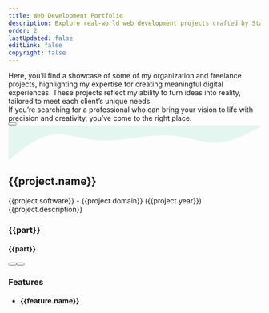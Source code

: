 ```yaml
---
title: Web Development Portfolio
description: Explore real-world web development projects crafted by Stack Seekers. From scalable SaaS apps to stunning websites, see how we build digital experiences that drive results. Freelance projects in custom web and app development, including booking platforms, dashboards, and analytics tools. Built with React, Node.js, and modern tech stacks.
order: 2
lastUpdated: false
editLink: false
copyright: false
---
```


<div class="flex flex-column gap-4 my-6 line-height-4">
  <div>
    Here, you’ll find a showcase of some of my organization and freelance
    projects, highlighting my expertise for creating meaningful digital
    experiences. These projects reflect my ability to turn ideas into reality,
    tailored to meet each client’s unique needs.
  </div>
  <div>
    If you’re searching for a professional who can bring your vision to life
    with precision and creativity, you’ve come to the right place.
  </div>
  <div>
    <a
      href="https://cal.com/stackseekers"
      size="large"
      color="deeppink"
      class="flex justify-content-center text-center no-underline mt-4"
    >
      <Button
        label="Build Your Vision with Us!"
        icon="pi pi-calendar-clock"
        severity="primary"
        raised
        rounded
      />
    </a>
  </div>
</div>

<!-- Vertical Tabs Navigation -->
<div class="p-d-flex p-flex-column p-mr-3">
      <div class="grid my-6 gap-8">
        <div
          class="vp-feature-item col-12 shadow-1 m-0 p-0"
          v-for="(project, index) in freelance"
          :id="project.name"
        >
          <svg xmlns="http://www.w3.org/2000/svg" viewBox="0 120 1440 200">
            <path
              fill="#10b981"
              fill-opacity="0.1"
              d="M0,320L40,288C80,256,160,192,240,176C320,160,400,192,480,202.7C560,213,640,203,720,192C800,181,880,171,960,181.3C1040,192,1120,224,1200,218.7C1280,213,1360,171,1400,149.3L1440,128L1440,0L1400,0C1360,0,1280,0,1200,0C1120,0,1040,0,960,0C880,0,800,0,720,0C640,0,560,0,480,0C400,0,320,0,240,0C160,0,80,0,40,0L0,0Z"
            ></path>
          </svg>
          <div>
            <div class="px-4">
              <h2 itemprop="name" class="text-4xl font-bold p-0 m-0" :id="project.name">
                {{project.name}}
              </h2>
            </div>
            <div
              class="flex md:flex-row flex-column"
              itemscope
              itemtype="https://schema.org/SoftwareApplication"
            >
              <div class="md:col-6 col-12 line-height-3 px-4">
                <div class="text-xl mt-2" itemprop="operatingSystem">
                  {{project.software}}
                  <span class="text-sm mt-2"> - {{project.domain}}</span>
                  <a class="text-sm mt-2 font-italic no-underline">({{project.year}})</a>
                </div>
                <div class="my-2 text-xl">{{project.description}}</div>
                <div class="flex grid mt-4 px-2">
                  <Tag
                    style="
                      border: 2px solid var(--border-color);
                      background: transparent;
                      color: var(--text-color);
                    "
                    v-for="part in project.stack"
                    :key="part"
                    :value="part"
                    class="m-1"
                  >
                    <div class="flex items-center gap-2 px-1">
                        <img v-if="part" :src="`https://cdn.simpleicons.org/${part}`" :alt="part" style="width: 28px;" loading="lazy" fetchpriority="high"/>
                        <h3 class="text-base p-0 m-0 hidden">{{part}}</h3>
                    </div>
                  </Tag>
                  <Tag
                    style="
                      border: 2px solid var(--border-color);
                      background: transparent;
                      color: var(--text-color);
                    "
                    v-for="part in project.otherSkills"
                    :key="part"
                    :value="part"
                    class="m-1"
                  >
                    <div class="flex items-center gap-2 px-1">
                        <h4 class="text-base p-0 m-0">{{part}}</h4>
                    </div>
                  </Tag>
                </div>
                <div
                  class="flex flex-row justify-content-between align-items-center gap-2"
                >
                  <a
                    v-if="project.link"
                    :href="project.link"
                    target="_blank"
                    class="w-full flex flex-row no-underline my-4"
                  >
                    <Button
                      label="Demo"
                      icon="pi pi-angle-double-right"
                      severity="primary"
                      raised
                      rounded
                    />
                  </a>
                  <a
                    v-if="project.codeLink"
                    :href="project.codeLink"
                    target="_blank"
                    class="w-full flex flex-row no-underline my-4"
                  >
                    <Button
                      label="Repo"
                      icon="pi pi-github"
                      severity="secondary"
                      raised
                      rounded
                    />
                  </a>
                </div>
              </div>
              <div class="md:col-6 col-12">
                <link itemprop="applicationCategory" :href="project.schema" />
                <div v-if="project.images">
                  <div class="card" v-if="project.images.length != 1">
                    <Galleria
                      :value="project.images"
                      :responsiveOptions="responsiveOptions"
                      :numVisible="5"
                      :circular="true"
                      :showItemNavigators="true"
                      :showThumbnails="false"
                      :pt="{
                        prevButton: { 'aria-label': 'Previous screen of project' },
                        nextButton: { 'aria-label': 'Next screen of project' }
                      }"
                    >
                      <template #item="slotProps">
                        <img
                          :src="slotProps.item.itemImageSrc"
                          :alt="slotProps.item.alt"
                          style="width: 100%; display: block"
                          loading="eager" fetchpriority="high"
                        />
                      </template>
                    </Galleria>
                  </div>
                  <div class="card" v-else>
                    <img
                      :src="project.images[0].itemImageSrc"
                      :alt="project.images[0].alt"
                      style="width: 100%; display: block"
                      loading="eager" fetchpriority="high"
                    />
                  </div>
                </div>
              </div>
            </div>
          </div>
          <div class="flex flex-column px-4">
            <div class="flex flex-column mt-4 p-2" v-if="project.features">
              <h3 class="my-2 text-l">Features</h3>
              <ul class="my-2 ml-3 text-sm">
                <li v-for="feature in project.features" class="flex flex-row align-content-center">
                  <i class="pi pi-verified m-2 bg-primary" alt="arrow" style="font-size: 1rem;"></i>
                  <h4 class="m-2 text-sm">{{feature.name}}</h4>
                </li>
              </ul>
            </div>
          </div>
        </div>
      </div>
</div>

<script setup lang="ts">
  import { ref } from "vue";

  const images = ref();
  const responsiveOptions = ref([
    {
      breakpoint: "1300px",
      numVisible: 4,
    },
    {
      breakpoint: "575px",
      numVisible: 1,
    },
  ]);
  const freelance = [
    {
      name: "SR-22 Insurance Now",
      description:
        "Need a Cheap SR-22 Insurance? Compare & save on SR22 Insurance from top providers.",
      software: "Web",
      org: "Sr22InsuranceNow",
      year: "2025",
      domain: "Digital Marketing",
      schema: "https://schema.org/BusinessApplication",
      link: "https://sr22insurancenow.com/",
      features: [
        {name:"Campaign owners need fast, dynamic, and conversion-focused websites to maximize ROI from ad campaigns.",},
        {
          name: "Dynamic Landing Pages: Generated from a flexible JSON structure for quick deployment.",
        },
        {
          name: "Click-to-Call Ads: Location-based phone numbers to boost conversions.",
        },
        {
          name: "Auto-Complete Google Place API: Enhances user experience and reduces friction.",
        },
        {
          name: "Image Optimization: Ensures lightning-fast load speeds.",
        },
        {
          name: "Google Analytics Integration: Tracks performance for data-driven decisions.",
        },
        {
          name: "Custom Components: Built from scratch for full flexibility and scalability.",
        },
        {
          name: "Mobile Optimization & Accessibility: Ensures seamless experiences for all users.",
        },
        {name:"Dynamic Content: JSON-driven landing pages tailored for campaigns.",},
        {name:"Performance Optimization: WebP images and lazy loading for faster pages.",},
        {name:"SEO & Analytics: Designed to convert traffic into leads while tracking every interaction.",},
      ],
      stack: ["nextdotjs/black/white", "React","Nodedotjs", "JSON/black/white", "Axios/black/white", "npm", "pm2/black/white", "digitalocean", "lighthouse", "bitbucket"],
      otherSkills: ["SEO"],
      images: [
        {
          itemImageSrc: "/img/home/projects/sr22.webp",
          alt: "SR-22 insurance Now",
        },
        {
          itemImageSrc: "/img/projects/sr22/desktop_web_performance.webp",
          alt: "Desktop web performance",
        },
        {
          itemImageSrc: "/img/projects/sr22/mobile_web_performance.webp",
          alt: "Mobile web performance",
        },
        {
          itemImageSrc: "/img/projects/sr22/why_need_sr22.webp",
          alt: "why need sr22 insurance Now",
        },
        {
          itemImageSrc: "/img/projects/sr22/how_to_get_sr22.webp",
          alt: "how to get sr22 insurance Now",
        },
        {
          itemImageSrc: "/img/projects/sr22/landing_page.webp",
          alt: "Landing page sr22 insurance Now",
        },
        {
          itemImageSrc: "/img/projects/sr22/states_map.webp",
          alt: "states map sr22 insurance Now",
        },
        {
          itemImageSrc: "/img/projects/sr22/sr22_city.webp",
          alt: "sr22 city list",
        },
        {
          itemImageSrc: "/img/projects/sr22/auto_complete_zip_code.webp",
          alt: "auto complete zip code sr22 insurance Now",
        },
        {
          itemImageSrc: "/img/projects/sr22/render_json.webp",
          alt: "JSON reader for sr22 insurance Now",
        },
      ],
    },
    {
      name: "Momentum Incident Management",
      description:
        "A structured process for identifying, analyzing, and resolving incidents that disrupt an organization's operations",
      stack: ["vuedotjs", "PrimeVue", "vite/black/white", "tailwindcss", "nodedotjs", "express/black/white","pnpm", "swagger","mongodb","vercel/black/white", "Eslint","Prettier","github/black/white"],
      otherSkills:["Pinia", "vee-validate"],
      software: "Web",
      org: "Momentum",
      year: "2025",
      domain: "IT Service",
      schema: "https://schema.org/BusinessApplication",
      link: "https://momentum-chi-brown.vercel.app/",
      features:[
        {name :"No More Clunky UI – Nested tables & column-based filtering (text, date, select) make incident tracking effortless.",},
        {name :"Nested CRUD for Incidents & Tasks – Create, update, and manage tasks seamlessly, with an option to add notes.",},
        {name :"Choose & Create CIs – Define and manage configuration items with ease.",},
        {name :"Automate with Swagger APIs – Ready for CI/CD pipelines, making integrations a breeze.",},
        {name :"Seamless Deployment – Frontend & backend deployed on Vercel for high performance.",},
        {name :"MongoDB Seeding – Easily set up initial data for a smooth start.",},
        {name :"Swagger Documentation – Well-documented APIs for easy collaboration and scaling.",},
        {name :"No Costly Subscriptions – A powerful alternative to expensive service management platforms",},
      ],
      images: [
        {
          itemImageSrc: "/img/home/projects/momentum_incident_management.webp",
          alt: "Incident Management",
        },
        {
          itemImageSrc: "/img/projects/momentum/swagger.webp",
          alt: "Incident Management swagger api docs",
        },
        {
          itemImageSrc: "/img/projects/momentum/expanded_incident.webp",
          alt: "Incident Management expanded incident",
        },
        {
          itemImageSrc: "/img/projects/momentum/sorting_searching.webp",
          alt: "Incident Management sorting searching",
        },{
          itemImageSrc: "/img/projects/momentum/download_incidents.webp",
          alt: "Incident Management download incidents",
        },{
          itemImageSrc: "/img/projects/momentum/incident_notes_task.webp",
          alt: "Incident Management incident notes,task",
        },
        {
          itemImageSrc: "/img/projects/momentum/edit_notes.webp",
          alt: "Incident Management edit notes",
        },
        {
          itemImageSrc: "/img/projects/momentum/view_notes.webp",
          alt: "Incident Management view notes",
        },
        {
          itemImageSrc: "/img/projects/momentum/edit_task.webp",
          alt: "Incident Management edit task",
        },
        {
          itemImageSrc: "/img/projects/momentum/edit_incident.webp",
          alt: "Incident Management edit incident",
        },
        {
          itemImageSrc: "/img/projects/momentum/login.webp",
          alt: "Incident Management Login",
        },
        {
          itemImageSrc: "/img/projects/momentum/register.webp",
          alt: "Incident Management register",
        },
      ],
    },
    {
      name: "Tech Create",
      description: "A landing page for tech ",
      stack: ["Vuedotjs", "PrimeVue","CSS3", "vercel/black/white", "Eslint",
        "Prettier","github/black/white"],
      software: "Web",
      org: "LV",
      year: "2025",
      domain: "IT Service",
      schema: "https://schema.org/BusinessApplication",
      link: "https://techcreate.vercel.app/",
      features:[
        {name:"Responsive Design: Seamless experience across devices.",},
        {name:"Component-Based Architecture: Efficient and scalable codebase.",},
        {name:"Modern UI/UX: Clean aesthetics with intuitive navigation",},
      ],
      images: [
        {
          itemImageSrc: "/img/home/projects/tech_create.webp",
          alt: "landing page for tech",
        },
      ],
    },
    {
      name: "Qatar Airways widget",
      description:
        "Book flights to destinations around the world with Qatar Airways and fly on board an award-winning airline. Enjoy special fares, collect Avios, and more.",
      stack: [
        "Javascript",
        "Vuedotjs",
        "Vite/black/white",
        "Axios/black/white",
        "Express/black/white",
        "MongoDB",
        "Git",
        "amazonec2",
        "Eslint",
        "Prettier",
        "github/black/white"
      ],
      otherSkills:["Landingi","Pinia","API integration",],
      software: "Web",
      features: [
        {
          name: "Widget for Flight Booking",
        },
        {
          name: "Widget for Flight + Hotel Booking",
        },
        {
          name: "Widget for Transfer Booking",
        },
        {
          name: "Use widget with any CMS Platform like Landingi",
        },
      ],
      org: "TUI",
      year: "2021",
      domain: "Leisure, travel, and tourism",
      schema: "https://schema.org/DeveloperApplication",
      link: "https://holidays.qatarairways.com/en-in/avios",
      images: [
        {
          itemImageSrc: "/img/projects/quatar/placeholder.webp",
          alt: "Quatar Airways",
        },
        {
          itemImageSrc: "/img/projects/quatar/qutar_airways.webp",
          alt: "Quatar Airways",
        },
        {
          itemImageSrc: "/img/projects/quatar/thumbnail.webp",
          alt: "Quatar Airways",
        },
        {
          itemImageSrc: "/img/projects/quatar/quatar.webp",
          alt: "Quatar Airways",
        },
      ],
    },
    {
      name: "Recipes",
      description: "Recipes: Social Network",
      stack: [
        "Javascript",
        "Vuedotjs",
        "quasar/black/white",
        "Vite",
        "Axios",
        "Express/black/white",
        "MongoDB",
        "Git",
        "amazonec2",
        "Eslint",
        "Prettier",
      ],
      otherSkills:["Pinia","API integration",],
      software: "Web",
      features: [
        {
          name: "Authentication with Incognigo pool",
        },
        {
          name: "Create and Share recipes with friends",
        },
        {
          name: "Search recipes",
        },
        {
          name: "List and share your recipes direction or ingradients",
        },
        {
          name: "Rate and review for recipe",
        },
      ],
      org: "Momentum",
      year: "2020",
      domain: "Food Blogging",
      schema: "https://schema.org/DeveloperApplication",
      link: "http://recipes-client.s3-website.ap-south-1.amazonaws.com/",
      codeLink: "https://github.com/heartstchr/recipe",
      images: [
        {
          itemImageSrc: "/img/home/projects/Recipe.webp",
          alt: "Recipes - Login page | Recipes",
        },
        {
          itemImageSrc: "/img/projects/recipe/login.webp",
          alt: "Recipes - Login page | Recipes",
        },
        {
          itemImageSrc: "/img/projects/recipe/register.webp",
          alt: "Recipes - Register page | Recipes",
        },
        {
          itemImageSrc: "/img/projects/recipe/home.webp",
          alt: "Recipes - Home page | Recipes",
        },
        {
          itemImageSrc: "/img/projects/recipe/direction.webp",
          alt: "Recipes - Directions page | Recipes",
        },
        {
          itemImageSrc: "/img/projects/recipe/ingredients.webp",
          alt: "Recipes - Ingredients page | Recipes",
        },
        {
          itemImageSrc: "/img/projects/recipe/addrecipe.webp",
          alt: "Recipes - Add Recipe page | Recipes",
        },
        {
          itemImageSrc: "/img/projects/recipe/search.webp",
          alt: "Recipes - Search page | Recipes",
        },
        {
          itemImageSrc: "/img/projects/recipe/share.webp",
          alt: "Recipes - Share screen | Recipes",
        },
      ],
    },
    {
      name: "Tv Maze",
      description: "TVmaze: Add TV information to your website or app.",
      stack: [
        "Javascript",
        "Vuedotjs",
        "Quasar/black/white",
        "Axios",
        "Git",
        "amazonec2",
        "Eslint",
        "Prettier",
      ],
      otherSkills:[ "Vuex","API integration",],
      software: "Web",
      features: [
        {
          name: "Popular Tv shows sorted based on rating",
        },
        {
          name: "Tv shows based on genre",
        },
        {
          name: "Search Tv shows",
        },
        {
          name: "Details Tv shows",
        },
        {
          name: "Episodes, cast and crew of a Tv shows",
        },
      ],
      org: "Freelance",
      year: "2020",
      domain: "Entertainment",
      schema: "https://schema.org/DeveloperApplication",
      link: "https://heartstchr.github.io/tvmaze/",
      codeLink: "https://github.com/heartstchr/tvshows",
      images: [
        {
          itemImageSrc: "/img/home/projects/tvmaze.webp",
          alt: "TVmaze - Home page. | Tv maze",
        },
        {
          itemImageSrc: "/img/projects/tvmaze/home.webp",
          alt: "TVmaze - Home page. | Tv maze",
        },
        {
          itemImageSrc: "/img/projects/tvmaze/search.webp",
          alt: "TVmaze - . Search page| Tv maze",
        },
        {
          itemImageSrc: "/img/projects/tvmaze/episodes.webp",
          alt: "TVmaze - Episodes tab. | Tv maze",
        },
        {
          itemImageSrc: "/img/projects/tvmaze/cast.webp",
          alt: "TVmaze - Cast tab. | Tv maze",
        },
        {
          itemImageSrc: "/img/projects/tvmaze/genres.webp",
          alt: "TVmaze - Genres. | Tv maze",
        },
      ],
    },
    {
      name: "Trokka Attraction",
      description: "Book Attractions and Tours for Your Next Holiday",
      stack: [
        "Javascript",
        "VuedotJs",
        "Axios/black/white",
        "Express/black/white",
        "MongoDB",
        "Git",
        "amazonEC2",
        "Eslint","Prettier","github/black/white"
      ],
      otherSkills:["Vuex","API integration",],
      software: "Web",
      features: [
        {
          name: "Show Tours and Attraction of Malaysia",
        },
        {
          name: "Popular activities based on rating and demand",
        },
        {
          name: "Activities and details based on location",
        },
        {
          name: "Book and share attractions with other people",
        },
        {
          name: "Discount system based on promo code",
        },
        {
          name: "Payment system using Boost wallet and other payment methods",
        },
        {
          name: "Custom CMS backend system to add, update, and delete tours and attractions",
        },
      ],
      org: "Catch That Bus",
      year: "2019",
      domain: "Leisure, travel, and tourism",
      schema: "https://schema.org/DeveloperApplication",
      link: "https://m.trokka.com/attraction",
      images: [
        {
          itemImageSrc: "/img/projects/trokka.webp",
          alt: "Trokka.com | Book Attractions and Tours for Your Next Holiday",
        },
      ],
    },
    {
      name: "Catch That Bus",
      description: "Book Malaysia and Singapore bus tickets online.",
      stack: [
        "Javascript",
        "VuedotJs",
        "Axios/black/white",
        "Express/black/white",
        "MongoDB",
        "Git",
        "amazonec2",
        "Eslint","Prettier","github/black/white"
      ],
      otherSkills:["Vuex","API integration","Cordova",],
      software: "Web / IOS APP",
      features: [
        {
          name: "Search for a bus by choosing from the destination and to the destination in Malaysia for dates.",
        },
        {
          name: "Sort and filter on available buses",
        },
        {
          name: "Seat visualization of a bus",
        },
        {
          name: "Booking system to handle concurrent requests",
        },
        {
          name: "Discount system based on coupon code",
        },
        {
          name: "Insurance integration for travellers",
        },
        {
          name: "Payment system using wallets and cards",
        },
        {
          name: "Webview for Boost wallet",
        },
        {
          name: "Multiple language support",
        },
        {
          name: "Multiple Currency support",
        },
        {
          name: "Bus Booked history",
        },
        {
          name: "Bus onboarding system for admin and bus operator",
        },
      ],
      org: "Catch That Bus",
      year: "2019",
      domain: "Leisure, travel, and tourism",
      schema: "https://schema.org/DeveloperApplication",
      // link: "https://m.catchthatbus.com",
      iosLink: "https://apps.apple.com/my/app/catchthatbus/id1025824078",
      images: [
        {
          itemImageSrc: "/img/projects/catchthatbus.webp",
          alt: "Book Malaysia and Singapore bus tickets online. | CatchThatBus",
        },
        {
          itemImageSrc:
            "https://is1-ssl.mzstatic.com/image/thumb/Purple113/v4/ad/b9/3b/adb93b8f-08b6-ac23-8f9e-906f7b2529c2/pr_source.png/230x0w.png",
          alt: "IOS app for booking Malaysia and Singapore bus tickets online | CatchThatBus",
        },
      ],
    },
    {
      name: "Partner Dashboard Upstox",
      description: "Open a sub-broker account with Upstox.",
      stack: ["Angular/black/white", "MongoDB", "mysql", "loopback", "npm", "Eslint","Prettier","github/black/white"],
      otherSkills:[],
      software: "Web",
      features: [
        {
          name: "Refer and earn program",
        },
        {
          name: "Track lead referred",
        },
        {
          name: "Ambassador program",
        },
        {
          name: "Royalty program",
        },
        {
          name: "Track customer referred",
        },
        {
          name: "Dashboard to show earnings based on the program",
        },
        {
          name: "Search by name and UCC",
        },
        {
          name: "Earning report based on the customer trade",
        },
      ],
      org: "Upstox",
      year: "2018",
      domain: "Fintech",
      schema: "https://schema.org/BusinessApplication",
      link: "https://upstox.com/sub-broker/",
      images: [
        {
          itemImageSrc: "/img/projects/partnerUpstox/partnerUpstox.webp",
          alt: "Open a sub-broker account with Upstox.",
        },
        {
          itemImageSrc: "/img/projects/partnerUpstox/dashboard.webp",
          alt: "Open a sub-broker account with Upstox.",
        },
        {
          itemImageSrc: "/img/projects/partnerUpstox/leads.webp",
          alt: "Open a sub-broker account with Upstox.",
        },
        {
          itemImageSrc: "/img/projects/partnerUpstox/customer.webp",
          alt: "Open a sub-broker account with Upstox.",
        },
        {
          itemImageSrc: "/img/projects/partnerUpstox/earning.webp",
          alt: "Open a sub-broker account with Upstox.",
        },
      ],
    },
    {
      name: "Open Demat Account for Upstox",
      description:
        "Open a Demat Account Online: Demat Account Opening at Upstox",
      stack: ["Angular/black/white", "MongoDB", "mysql", "loopback", "npm", "Eslint","Prettier","github/black/white"],
      otherSkills:[],
      software: "Web",
      features: [
        {
          name: "Open a Demat account with document upload.",
        },
        {
          name: "PAN, Aadhar, IPV, and cancelled check verification",
        },
        {
          name: "Lead to CRM system",
        },
        {
          name: "Scrutiny of lead",
        },
        {
          name: "Upload details to NSE, BSE, and MCX",
        },
        {
          name: "Report based on the flow of lead",
        },
      ],
      org: "Upstox",
      year: "2017",
      domain: "Fintech",
      schema: "https://schema.org/BusinessApplication",
      link: "https://upstox.com/open-demat-account/",
      images: [
        {
          itemImageSrc: "/img/projects/openDemat.webp",
          alt: "Open a Demat Account Online: Demat Account Opening at Upstox",
        },
      ],
    },
    {
      name: "Call Matrix",
      description: "Call Intelligence, Marketing, and Analytics Platform",
      stack: ["Angular/black/white","Nodedotjs","d3", "MongoDB", "MySQL", "Express/black/white","googleads","googlesheets", "twilio","DigitalOcean"],
      otherSkills:[""],
      software: "Web",
      features: [
        {
          name: "Create a campaign for the call",
        },
        {
          name: "Create a bundle of campaigns for the call",
        },
        {
          name: "Buy local & toll-free numbers",
        },
        {
          name: "Call Recording and Off-Hour Call Handling",
        },
        {
          name: "Funnel to redirect the call based on the multi-level IVR",
        },
        {
          name: "Report of bundle, CDR, and offer based on hour, week, and geolocation",
        },
        {
          name: "Dashboard to get a birds-eye view",
        },
        {
          name: "Google AdWords API integration",
        },
        {
          name: "User authorization based on role",
        },
      ],
      org: "Mobistreak",
      year: "2015",
      domain: "Digital Marketing",
      schema: "https://schema.org/BusinessApplication",
      link: "https://callmatrix.io/",
      images: [
        {
          itemImageSrc: "/img/projects/callmatrix/callmatrix.webp",
          alt: "CallMatrix - Call Intelligence, Marketing, and Analytics Platform",
        },
        {
          itemImageSrc: "/img/projects/callmatrix/mobistreak.webp",
          alt: "CallMatrix - Call Intelligence, Marketing, and Analytics Platform",
        },
      ],
    },
    {
      name: "Command Line Dictionary",
      description: "CLI for Dictionary",
      software: "Terminal",
      features: [
        {
          name: "Create help command for available commands",
        },
        {
          name: "Definition of a word",
        },
        {
          name: "Synonyms and antonyms of a word",
        },
        {
          name: "Get example sentence from a word",
        },
        {
          name: "Get word of the day",
        },
        {
          name: "Play word game",
        },
      ],
      org: "Freelance",
      year: "2020",
      domain: "Ed Tech",
      stack: ["npm", "Eslint", "Prettier"],
      otherSkills:["Inquirer", "Commander", "Plop",],
      schema: "https://schema.org/DeveloperApplication",
      codeLink: "https://github.com/heartstchr/dic",
      images: [
        {
          itemImageSrc: "/img/projects/dictionary.webp",
          alt: "CLI for Dictionary",
        },
      ],
    },
    {
      name: "Stock Market",
      description: "Consuming socket data and plotting a real-time D3 graph",
      stack: ["Socket.io/black/white","d3", "angular/black/white", "NodedotJS", "gulp", "Eslint","Prettier","github/black/white"],
      software: "Web",
      features: [
        {
          name: "Show realtime charts of a unit",
        },
        {
          name: "Show history of a unit in charts",
        },
      ],
      org: "Freelance",
      year: "2016",
      domain: "FinTech",
      schema: "https://schema.org/BusinessApplication",
      codeLink: "https://github.com/heartstchr/StockMarket",
      images: [
        {
          itemImageSrc: "/img/projects/stocks.webp",
          alt: "Consuming socket data and plotting a real-time D3 graph",
        },
      ],
    },
  ];
</script>
